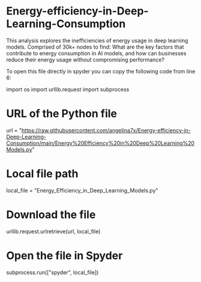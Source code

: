 # Energy-efficiency-in-Deep-Learning-Consumption
This analysis explores the inefficiencies of energy usage in deep learning models. Comprised of 30k+ nodes to find: What are the key factors that contribute to energy consumption in AI models, and how can businesses reduce their energy usage without compromising performance?

To open this file directly in spyder you can copy the following code from line 6:

import os
import urllib.request
import subprocess

# URL of the Python file
url = "https://raw.githubusercontent.com/angelina7x/Energy-efficiency-in-Deep-Learning-Consumption/main/Energy%20Efficiency%20in%20Deep%20Learning%20Models.py"

# Local file path
local_file = "Energy_Efficiency_in_Deep_Learning_Models.py"

# Download the file
urllib.request.urlretrieve(url, local_file)

# Open the file in Spyder
subprocess.run(["spyder", local_file])
